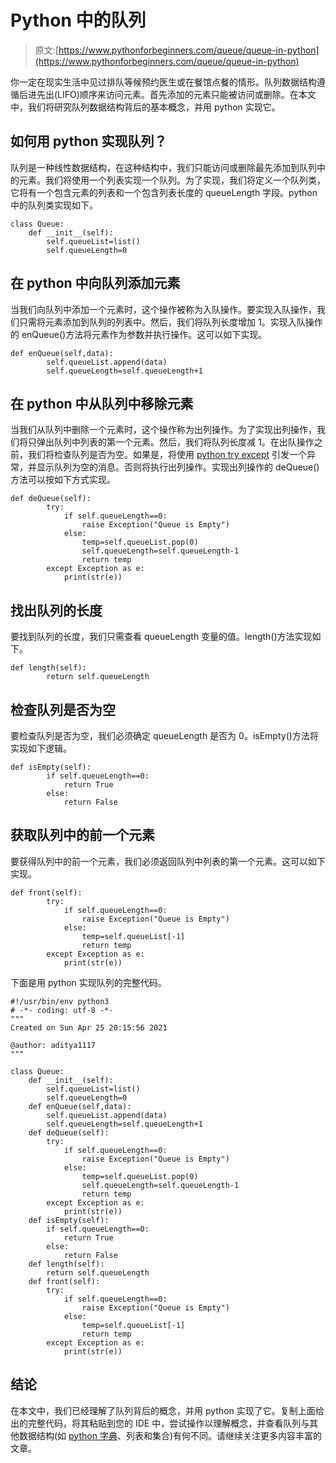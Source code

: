 # Python 中的队列

> 原文:[https://www.pythonforbeginners.com/queue/queue-in-python](https://www.pythonforbeginners.com/queue/queue-in-python)

你一定在现实生活中见过排队等候预约医生或在餐馆点餐的情形。队列数据结构遵循后进先出(LIFO)顺序来访问元素。首先添加的元素只能被访问或删除。在本文中，我们将研究队列数据结构背后的基本概念，并用 python 实现它。

## 如何用 python 实现队列？

队列是一种线性数据结构，在这种结构中，我们只能访问或删除最先添加到队列中的元素。我们将使用一个列表实现一个队列。为了实现，我们将定义一个队列类，它将有一个包含元素的列表和一个包含列表长度的 queueLength 字段。python 中的队列类实现如下。

```
class Queue:
    def __init__(self):
        self.queueList=list()
        self.queueLength=0
```

## 在 python 中向队列添加元素

当我们向队列中添加一个元素时，这个操作被称为入队操作。要实现入队操作，我们只需将元素添加到队列的列表中。然后，我们将队列长度增加 1。实现入队操作的 enQueue()方法将元素作为参数并执行操作。这可以如下实现。

```
def enQueue(self,data):
        self.queueList.append(data)
        self.queueLength=self.queueLength+1
```

## 在 python 中从队列中移除元素

当我们从队列中删除一个元素时，这个操作称为出列操作。为了实现出列操作，我们将只弹出队列中列表的第一个元素。然后，我们将队列长度减 1。在出队操作之前，我们将检查队列是否为空。如果是，将使用 [python try except](https://www.pythonforbeginners.com/error-handling/python-try-and-except) 引发一个异常，并显示队列为空的消息。否则将执行出列操作。实现出列操作的 deQueue()方法可以按如下方式实现。

```
def deQueue(self):
        try:
            if self.queueLength==0:
                raise Exception("Queue is Empty")
            else:
                temp=self.queueList.pop(0)
                self.queueLength=self.queueLength-1
                return temp
        except Exception as e:
            print(str(e))
```

## 找出队列的长度

要找到队列的长度，我们只需查看 queueLength 变量的值。length()方法实现如下。

```
def length(self):
        return self.queueLength
```

## 检查队列是否为空

要检查队列是否为空，我们必须确定 queueLength 是否为 0。isEmpty()方法将实现如下逻辑。

```
def isEmpty(self):
        if self.queueLength==0:
            return True
        else:
            return False
```

## 获取队列中的前一个元素

要获得队列中的前一个元素，我们必须返回队列中列表的第一个元素。这可以如下实现。

```
def front(self):
        try:
            if self.queueLength==0:
                raise Exception("Queue is Empty")
            else:
                temp=self.queueList[-1]
                return temp
        except Exception as e:
            print(str(e))
```

下面是用 python 实现队列的完整代码。

```
#!/usr/bin/env python3
# -*- coding: utf-8 -*-
"""
Created on Sun Apr 25 20:15:56 2021

@author: aditya1117
"""

class Queue:
    def __init__(self):
        self.queueList=list()
        self.queueLength=0
    def enQueue(self,data):
        self.queueList.append(data)
        self.queueLength=self.queueLength+1
    def deQueue(self):
        try:
            if self.queueLength==0:
                raise Exception("Queue is Empty")
            else:
                temp=self.queueList.pop(0)
                self.queueLength=self.queueLength-1
                return temp
        except Exception as e:
            print(str(e))
    def isEmpty(self):
        if self.queueLength==0:
            return True
        else:
            return False
    def length(self):
        return self.queueLength
    def front(self):
        try:
            if self.queueLength==0:
                raise Exception("Queue is Empty")
            else:
                temp=self.queueList[-1]
                return temp
        except Exception as e:
            print(str(e))
```

## 结论

在本文中，我们已经理解了队列背后的概念，并用 python 实现了它。复制上面给出的完整代码，将其粘贴到您的 IDE 中，尝试操作以理解概念，并查看队列与其他数据结构(如 [python 字典](https://www.pythonforbeginners.com/dictionary/how-to-use-dictionaries-in-python/)、列表和集合)有何不同。请继续关注更多内容丰富的文章。